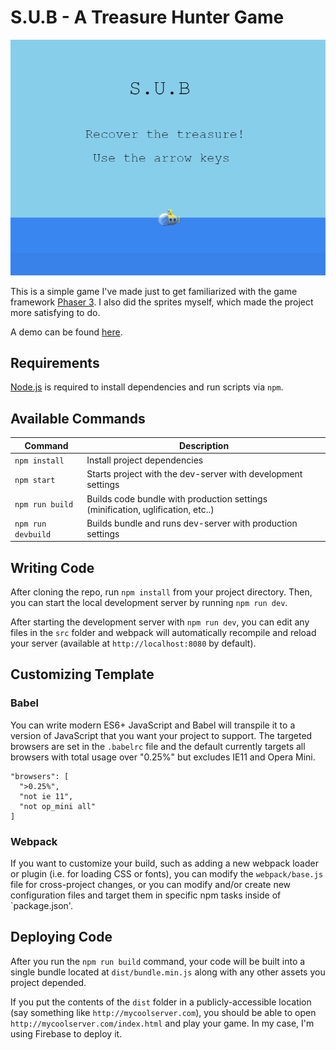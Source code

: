 # S.U.B - A Treasure Hunter Game
![Game Image](https://github.com/lcscout/sub-treasure-hunter/blob/main/sub_treasure.png "Game Image")

This is a simple game I've made just to get familiarized with the game framework
[Phaser 3](https://phaser.io/). I also did the sprites myself, which made the
project more satisfying to do.

A demo can be found [here](https://treasure-hunter-game-sub.web.app/).

## Requirements

[Node.js](https://nodejs.org) is required to install dependencies and run scripts via `npm`.

## Available Commands

| Command | Description |
|---------|-------------|
| `npm install` | Install project dependencies |
| `npm start` | Starts project with the dev-server with development settings |
| `npm run build` | Builds code bundle with production settings (minification, uglification, etc..) |
| `npm run devbuild` | Builds bundle and runs dev-server with production settings |

## Writing Code

After cloning the repo, run `npm install` from your project directory. Then, you
can start the local development server by running `npm run dev`.

After starting the development server with `npm run dev`, you can edit any files in the `src` folder
and webpack will automatically recompile and reload your server (available at `http://localhost:8080`
by default).

## Customizing Template

### Babel
You can write modern ES6+ JavaScript and Babel will transpile it to a version of JavaScript that you
want your project to support. The targeted browsers are set in the `.babelrc` file and the default currently
targets all browsers with total usage over "0.25%" but excludes IE11 and Opera Mini.

  ```
  "browsers": [
    ">0.25%",
    "not ie 11",
    "not op_mini all"
  ]
  ```

### Webpack
If you want to customize your build, such as adding a new webpack loader or
plugin (i.e. for loading CSS or fonts), you can modify the `webpack/base.js`
file for cross-project changes, or you can modify and/or create
new configuration files and target them in specific npm tasks inside of `package.json'.

## Deploying Code
After you run the `npm run build` command, your code will be built into a single bundle located at
`dist/bundle.min.js` along with any other assets you project depended.

If you put the contents of the `dist` folder in a publicly-accessible location (say something like `http://mycoolserver.com`),
you should be able to open `http://mycoolserver.com/index.html` and play your
game. In my case, I'm using Firebase to deploy it.

